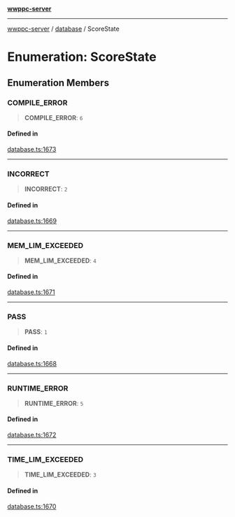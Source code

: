 [**wwppc-server**](../../README.md)

***

[wwppc-server](../../modules.md) / [database](../README.md) / ScoreState

# Enumeration: ScoreState

## Enumeration Members

### COMPILE\_ERROR

> **COMPILE\_ERROR**: `6`

#### Defined in

[database.ts:1673](https://github.com/WWPPC/WWPPC-server/blob/2a0f62ef9a8d6c45bd23ae8a1bcfb9cead6c0088/src/database.ts#L1673)

***

### INCORRECT

> **INCORRECT**: `2`

#### Defined in

[database.ts:1669](https://github.com/WWPPC/WWPPC-server/blob/2a0f62ef9a8d6c45bd23ae8a1bcfb9cead6c0088/src/database.ts#L1669)

***

### MEM\_LIM\_EXCEEDED

> **MEM\_LIM\_EXCEEDED**: `4`

#### Defined in

[database.ts:1671](https://github.com/WWPPC/WWPPC-server/blob/2a0f62ef9a8d6c45bd23ae8a1bcfb9cead6c0088/src/database.ts#L1671)

***

### PASS

> **PASS**: `1`

#### Defined in

[database.ts:1668](https://github.com/WWPPC/WWPPC-server/blob/2a0f62ef9a8d6c45bd23ae8a1bcfb9cead6c0088/src/database.ts#L1668)

***

### RUNTIME\_ERROR

> **RUNTIME\_ERROR**: `5`

#### Defined in

[database.ts:1672](https://github.com/WWPPC/WWPPC-server/blob/2a0f62ef9a8d6c45bd23ae8a1bcfb9cead6c0088/src/database.ts#L1672)

***

### TIME\_LIM\_EXCEEDED

> **TIME\_LIM\_EXCEEDED**: `3`

#### Defined in

[database.ts:1670](https://github.com/WWPPC/WWPPC-server/blob/2a0f62ef9a8d6c45bd23ae8a1bcfb9cead6c0088/src/database.ts#L1670)
